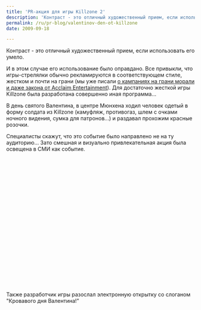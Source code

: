 ```yaml
---
title: 'PR-акция для игры Killzone 2'
description: 'Контраст - это отличный художественный прием, если использовать его умело.'
permalink: /ru/pr-blog/valentinov-den-ot-killzone
date: 2009-09-18

---
```


Контраст - это отличный художественный прием, если использовать его умело.

И в этом случае его использование было оправдано. Все привыкли, что игры-стрелялки обычно рекламируются в соответствующем стиле, жестком и почти на грани (мы уже писали <a href="/ru/pr-blog/guerrilla-classical-campaigns">о кампаниях на грани морали и даже закона от Acclaim Entertainment</a>). Для достаточно жесткой игры Killzone была разработана совершенно иная программа...

В день святого Валентина, в центре Мюнхена ходил человек одетый в форму солдата из Killzone (камуфляж, противогаз, шлем с очками ночного видения, сумка для патронов...) и раздавал прохожим красные розочки.

Специалисты скажут, что это событие было направлено не на ту аудиторию... Зато смешная и визуально привлекательная акция была освещена в СМИ как событие.

<object width="425" height="344"><param name="movie" value="http://www.youtube.com/v/6s1y2_TUYEQ&hl=ru&fs=1&"></param><param name="allowFullScreen" value="true"></param><param name="allowscriptaccess" value="always"></param><embed src="http://www.youtube.com/v/6s1y2_TUYEQ&amp;hl=ru&amp;fs=1&amp;" type="application/x-shockwave-flash" allowscriptaccess="always" allowfullscreen="true" width="425" height="344"></embed></object>

Также разработчик игры разослал электронную открытку со слоганом "Кровавого дня Валентина!"

